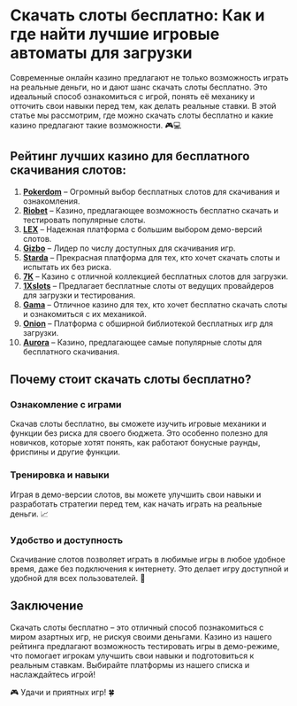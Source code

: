 # Скачать слоты бесплатно: Как и где найти лучшие игровые автоматы для загрузки

Современные онлайн казино предлагают не только возможность играть на реальные деньги, но и дают шанс скачать слоты бесплатно. Это идеальный способ ознакомиться с игрой, понять её механику и отточить свои навыки перед тем, как делать реальные ставки. В этой статье мы рассмотрим, где можно скачать слоты бесплатно и какие казино предлагают такие возможности. 🎮💻

## Рейтинг лучших казино для бесплатного скачивания слотов:

1. **[Pokerdom](https://brandplay.link/4k77v2yx)** – Огромный выбор бесплатных слотов для скачивания и ознакомления.
2. **[Riobet](https://brandplay.link/7xBLTPyj)** – Казино, предлагающее возможность бесплатно скачать и тестировать популярные слоты.
3. **[LEX](https://brandplay.link/zW4hdDFV)** – Надежная платформа с большим выбором демо-версий слотов.
4. **[Gizbo](https://brandplay.link/bprXw4YV)** – Лидер по числу доступных для скачивания игр.
5. **[Starda](https://brandplay.link/fB7xwRFL)** – Прекрасная платформа для тех, кто хочет скачать слоты и испытать их без риска.
6. **[7K](https://brandplay.link/BvQyFShp)** – Казино с отличной коллекцией бесплатных слотов для загрузки.
7. **[1Xslots](https://brandplay.link/hSB1khtr)** – Предлагает бесплатные слоты от ведущих провайдеров для загрузки и тестирования.
8. **[Gama](https://brandplay.link/j6NMKsDz)** – Отличное казино для тех, кто хочет бесплатно скачать слоты и ознакомиться с их механикой.
9. **[Onion](https://brandplay.link/zBGRVpQ9)** – Платформа с обширной библиотекой бесплатных игр для загрузки.
10. **[Aurora](https://10trafic-stat2.com/click/668546556bcc6313411604bd/6766/13032/subaccount)** – Казино, предлагающее самые популярные слоты для бесплатного скачивания.

## Почему стоит скачать слоты бесплатно?

### Ознакомление с играми

Скачав слоты бесплатно, вы сможете изучить игровые механики и функции без риска для своего бюджета. Это особенно полезно для новичков, которые хотят понять, как работают бонусные раунды, фриспины и другие функции.

### Тренировка и навыки

Играя в демо-версии слотов, вы можете улучшить свои навыки и разработать стратегии перед тем, как начать играть на реальные деньги. 📈

### Удобство и доступность

Скачивание слотов позволяет играть в любимые игры в любое удобное время, даже без подключения к интернету. Это делает игру доступной и удобной для всех пользователей. 📱

## Заключение

Скачать слоты бесплатно – это отличный способ познакомиться с миром азартных игр, не рискуя своими деньгами. Казино из нашего рейтинга предлагают возможность тестировать игры в демо-режиме, что помогает игрокам улучшить свои навыки и подготовиться к реальным ставкам. Выбирайте платформы из нашего списка и наслаждайтесь игрой!

🎮 Удачи и приятных игр! 🍀
